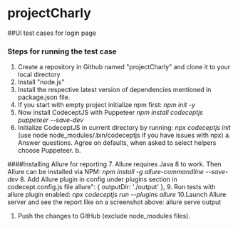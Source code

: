 # projectCharly
##UI test cases for login page

### Steps for running the test case 
1. Create a repository in Github named "projectCharly" and clone it to your local directory
2. Install "node.js"
3. Install the respective latest version of dependencies mentioned in package.json file.
4. If you start with empty project initialize npm first:
   *npm init -y*
5. Now install CodeceptJS with Puppeteer
   *npm install codeceptjs puppeteer --save-dev*
6. Initialize CodeceptJS in current directory by running:
   *npx codeceptjs init*
   (use node node_modules/.bin/codeceptjs if you have issues with npx)
   a. Answer questions. Agree on defaults, when asked to select helpers choose Puppeteer. 
   b. 

####Installing Allure for reporting
7. Allure requires Java 8 to work. Then Allure can be installed via NPM:
  *npm install -g allure-commandline --save-dev*
8. Add Allure plugin in config under plugins section in codecept.config.js file
   allure": {
            outputDir: './output'
        },
9. Run tests with allure plugin enabled:
  *npx codeceptjs run --plugins allure*
10.Launch Allure server and see the report like on a screenshot above:
allure serve output


1. Push the changes to GitHub (exclude node_modules files).
